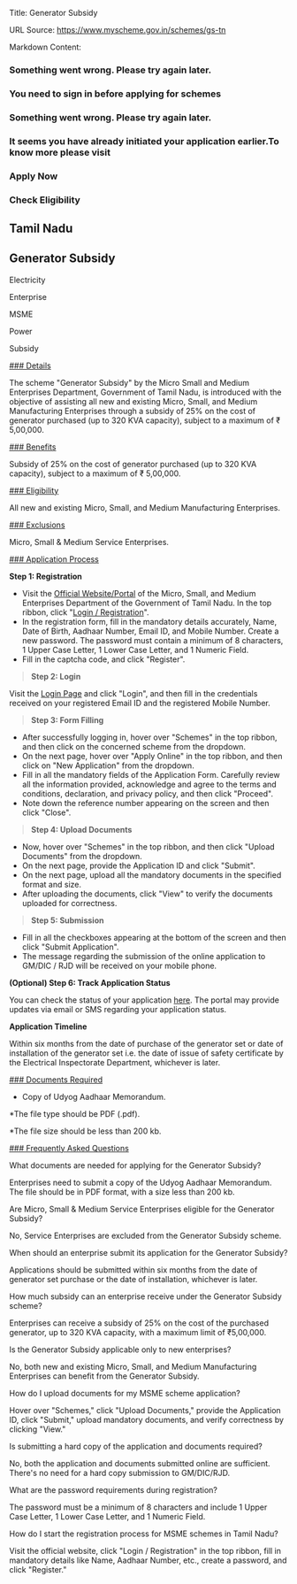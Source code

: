 Title: Generator Subsidy

URL Source: https://www.myscheme.gov.in/schemes/gs-tn

Markdown Content:
### Something went wrong. Please try again later.

### 

### You need to sign in before applying for schemes

### Something went wrong. Please try again later.

### It seems you have already initiated your application earlier.To know more please visit

### Apply Now

### Check Eligibility

Tamil Nadu
----------

Generator Subsidy
-----------------

Electricity

Enterprise

MSME

Power

Subsidy

[### Details](https://www.myscheme.gov.in/schemes/gs-tn#details)

The scheme "Generator Subsidy" by the Micro Small and Medium Enterprises Department, Government of Tamil Nadu, is introduced with the objective of assisting all new and existing Micro, Small, and Medium Manufacturing Enterprises through a subsidy of 25% on the cost of generator purchased (up to 320 KVA capacity), subject to a maximum of ₹ 5,00,000.

[### Benefits](https://www.myscheme.gov.in/schemes/gs-tn#benefits)

Subsidy of 25% on the cost of generator purchased (up to 320 KVA capacity), subject to a maximum of ₹ 5,00,000.

[### Eligibility](https://www.myscheme.gov.in/schemes/gs-tn#eligibility)

All new and existing Micro, Small, and Medium Manufacturing Enterprises.

[### Exclusions](https://www.myscheme.gov.in/schemes/gs-tn#exclusions)

Micro, Small & Medium Service Enterprises.

[### Application Process](https://www.myscheme.gov.in/schemes/gs-tn#application-process)

[](https://www.msmeonline.tn.gov.in/incentives/html_filling_procedure_ltpt.php)**Step 1: Registration**

*   Visit the [Official Website/Portal](https://www.msmeonline.tn.gov.in/) of the Micro, Small, and Medium Enterprises Department of the Government of Tamil Nadu. In the top ribbon, click "[Login / Registration](https://www.msmeonline.tn.gov.in/registration.php)".
*   In the registration form, fill in the mandatory details accurately, Name, Date of Birth, Aadhaar Number, Email ID, and Mobile Number. Create a new password. The password must contain a minimum of 8 characters, 1 Upper Case Letter, 1 Lower Case Letter, and 1 Numeric Field.
*   Fill in the captcha code, and click "Register".

> **Step 2: Login**

Visit the [Login Page](https://www.msmeonline.tn.gov.in/registration.php) and click "Login", and then fill in the credentials received on your registered Email ID and the registered Mobile Number.

> **Step 3: Form Filling**

*   After successfully logging in, hover over "Schemes" in the top ribbon, and then click on the concerned scheme from the dropdown.
*   On the next page, hover over "Apply Online" in the top ribbon, and then click on "New Application" from the dropdown.
*   Fill in all the mandatory fields of the Application Form. Carefully review all the information provided, acknowledge and agree to the terms and conditions, declaration, and privacy policy, and then click "Proceed".
*   Note down the reference number appearing on the screen and then click "Close".

> **Step 4: Upload Documents**

*   Now, hover over "Schemes" in the top ribbon, and then click "Upload Documents" from the dropdown.
*   On the next page, provide the Application ID and click "Submit".
*   On the next page, upload all the mandatory documents in the specified format and size.
*   After uploading the documents, click "View" to verify the documents uploaded for correctness.

> **Step 5: Submission**

*   Fill in all the checkboxes appearing at the bottom of the screen and then click "Submit Application".
*   The message regarding the submission of the online application to GM/DIC / RJD will be received on your mobile phone.

**(Optional) Step 6: Track Application Status**

You can check the status of your application [here](https://www.msmeonline.tn.gov.in/incentives/app_track.php?id=Track%20Your%20Status). The portal may provide updates via email or SMS regarding your application status.

**Application Timeline**

Within six months from the date of purchase of the generator set or date of installation of the generator set i.e. the date of issue of safety certificate by the Electrical Inspectorate Department, whichever is later.﻿[](https://www.msmeonline.tn.gov.in/incentives/html_filled_app_ltpt.php)

[### Documents Required](https://www.myscheme.gov.in/schemes/gs-tn#documents-required)

*   Copy of Udyog Aadhaar Memorandum.

\*The file type should be PDF (.pdf).

\*The file size should be less than 200 kb.

[### Frequently Asked Questions](https://www.myscheme.gov.in/schemes/gs-tn#faqs)

What documents are needed for applying for the Generator Subsidy?

Enterprises need to submit a copy of the Udyog Aadhaar Memorandum. The file should be in PDF format, with a size less than 200 kb.

Are Micro, Small & Medium Service Enterprises eligible for the Generator Subsidy?

No, Service Enterprises are excluded from the Generator Subsidy scheme.

When should an enterprise submit its application for the Generator Subsidy?

Applications should be submitted within six months from the date of generator set purchase or the date of installation, whichever is later.

How much subsidy can an enterprise receive under the Generator Subsidy scheme?

Enterprises can receive a subsidy of 25% on the cost of the purchased generator, up to 320 KVA capacity, with a maximum limit of ₹5,00,000.

Is the Generator Subsidy applicable only to new enterprises?

No, both new and existing Micro, Small, and Medium Manufacturing Enterprises can benefit from the Generator Subsidy.

How do I upload documents for my MSME scheme application?

Hover over "Schemes," click "Upload Documents," provide the Application ID, click "Submit," upload mandatory documents, and verify correctness by clicking "View."

Is submitting a hard copy of the application and documents required?

No, both the application and documents submitted online are sufficient. There's no need for a hard copy submission to GM/DIC/RJD.

What are the password requirements during registration?

The password must be a minimum of 8 characters and include 1 Upper Case Letter, 1 Lower Case Letter, and 1 Numeric Field.

How do I start the registration process for MSME schemes in Tamil Nadu?

Visit the official website, click "Login / Registration" in the top ribbon, fill in mandatory details like Name, Aadhaar Number, etc., create a password, and click "Register."
